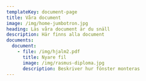 ```yaml
---
templateKey: document-page
title: Våra document
image: /img/home-jumbotron.jpg
heading: Läs våra document är du snäll
description: Här finns alla document
documents:
  document:
    - file: /img/hjalm2.pdf
      title: Nyare fil
      image: /img/rasmus-diploma.jpg
      description: Beskriver hur fönster monteras
---
```


